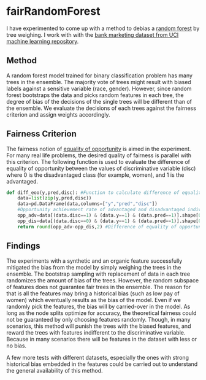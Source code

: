 # fairRandomForest
I have experimented to come up with a method to debias a [random forest](https://scikit-learn.org/stable/modules/generated/sklearn.ensemble.RandomForestClassifier.html) by tree weighing. I work with with the [bank marketing dataset from UCI machine learning repository](https://archive.ics.uci.edu/ml/datasets/bank+marketing).

## Method

A random forest model trained for binary classification problem has many trees in the ensemble. The majority vote of trees might result with biased labels against a sensitive variable (race, gender). However, since random forest bootstraps the data and picks random features in each tree, the degree of bias of the decisions of the single trees will be different than of the ensemble. We evaluate the decisions of each trees against the fairness criterion and assign weights accordingly.

## Fairness Criterion

The fairness notion of [equality of opportunity](https://ai.googleblog.com/2016/10/equality-of-opportunity-in-machine.html) is aimed in the experiment. For many real life problems, the desired quality of fairness is parallel with this criterion. The following function is used to evaluate the difference of equality of opportunity between the values of discriminative variable (disc) where 0 is the disadvantaged class (for example, women), and 1 is the advantaged.

```python
def diff_eoo(y,pred,disc): #Function to calculate difference of equality of opportunity
    data=list(zip(y,pred,disc))
    data=pd.DataFrame(data,columns=["y","pred","disc"])
    #Opportunity achievement rate of advantaged and disadvantaged individuals
    opp_adv=data[(data.disc==1) & (data.y==1) & (data.pred==1)].shape[0]/data[(data.disc==1) & (data.y==1)].shape[0]
    opp_dis=data[(data.disc==0) & (data.y==1) & (data.pred==1)].shape[0]/data[(data.disc==0) & (data.y==1)].shape[0]
    return round(opp_adv-opp_dis,2) #Difference of equality of opportunity
```

## Findings

The experiments with a synthetic and an organic feature successfully mitigated the bias from the model by simply weighing the trees in the ensemble. The bootstrap sampling with replacement of data in each tree randomizes the amount of bias of the trees. However, the random subspace of features does not guarantee fair trees in the ensemble. The reason for that is all the features may bring a historical bias (such as low pay of women) which eventually results as the bias of the model. Even if we randomly pick the features, the bias will by carried-over in the model. As long as the node splits optimize for accuracy, the theoretical fairness could not be guaranteed by only choosing features randomly. Though, in many scenarios, this method will punish the trees with the biased features, and reward the trees with features indifferent to the discriminative variable. Because in many scenarios there will be features in the dataset with less or no bias.

A few more tests with different datasets, especially the ones with strong historical bias embedded in the features could be carried out to understand the general availability of this method.
